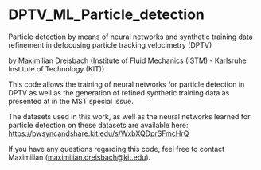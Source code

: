 # DPTV_ML_Particle_detection
Particle detection by means of neural networks and synthetic training data refinement in defocusing particle tracking velocimetry (DPTV)

by Maximilian Dreisbach (Institute of Fluid Mechanics (ISTM) - Karlsruhe Institute of Technology (KIT))

This code allows the training of neural networks for particle detection in DPTV as well as the generation of refined synthetic training data as presented at in the MST special issue.

The datasets used in this work, as well as the neural networks learned for particle detection on these datasets are available here:
https://bwsyncandshare.kit.edu/s/WxbXQDprSFmcHrQ

If you have any questions regarding this code, feel free to contact Maximilian (maximilian.dreisbach@kit.edu).
